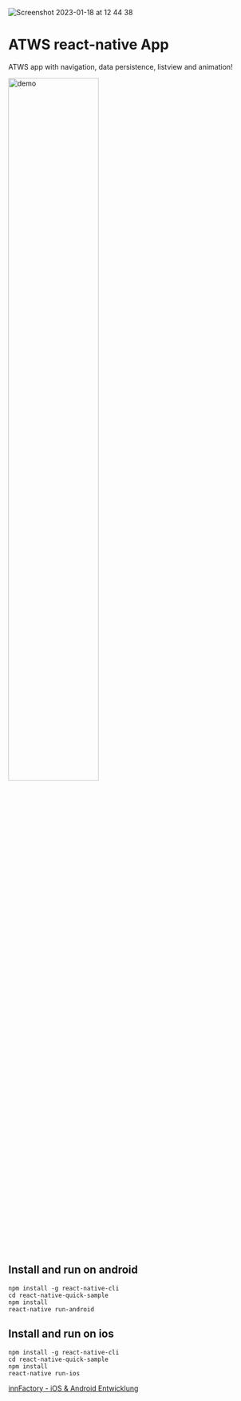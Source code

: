 ![Screenshot 2023-01-18 at 12 44 38](https://user-images.githubusercontent.com/92178324/213165411-b6194c9a-08e4-4746-a5e6-e0ccaa49147d.png)
# ATWS react-native App
ATWS app with navigation, data persistence, listview and animation!


<img src="demo.gif" alt="demo" width="60%"/>

## Install and run on android
```
npm install -g react-native-cli
cd react-native-quick-sample
npm install
react-native run-android
```

## Install and run on ios
```
npm install -g react-native-cli
cd react-native-quick-sample
npm install
react-native run-ios
```

[innFactory - iOS & Android Entwicklung](https://innFactory.de)
